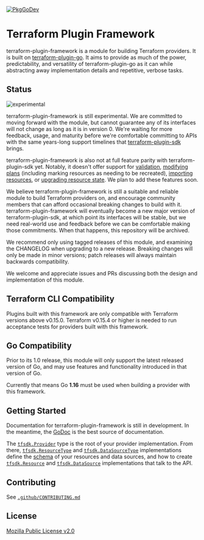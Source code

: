 [![PkgGoDev](https://pkg.go.dev/badge/github.com/hashicorp/terraform-plugin-framework)](https://pkg.go.dev/github.com/hashicorp/terraform-plugin-framework)

# Terraform Plugin Framework

terraform-plugin-framework is a module for building Terraform providers. It is built on [terraform-plugin-go](https://github.com/hashicorp/terraform-plugin-go). It aims to provide as much of the power, predictability, and versatility of terraform-plugin-go as it can while abstracting away implementation details and repetitive, verbose tasks.

## Status

![experimental](https://camo.githubusercontent.com/8ad47215ae8b556345c074d2636cdf5e8a7f54068c110d1a1795501b43fab52e/68747470733a2f2f696d672e736869656c64732e696f2f62616467652f7374617475732d6578706572696d656e74616c2d454141413332)

terraform-plugin-framework is still experimental. We are committed to moving forward with the module, but cannot guarantee any of its interfaces will not change as long as it is in version 0. We're waiting for more feedback, usage, and maturity before we're comfortable committing to APIs with the same years-long support timelines that [terraform-plugin-sdk](https://github.com/hashicorp/terraform-plugin-sdk) brings.

terraform-plugin-framework is also not at full feature parity with terraform-plugin-sdk yet. Notably, it doesn't offer support for [validation](https://github.com/hashicorp/terraform-plugin-framework/issues/17), [modifying plans](https://github.com/hashicorp/terraform-plugin-framework/issues/34) (including marking resources as needing to be recreated), [importing resources](https://github.com/hashicorp/terraform-plugin-framework/issues/33), or [upgrading resource state](https://github.com/hashicorp/terraform-plugin-framework/issues/42). We plan to add these features soon.

We believe terraform-plugin-framework is still a suitable and reliable module to build Terraform providers on, and encourage community members that can afford occasional breaking changes to build with it. terraform-plugin-framework will eventually become a new major version of terraform-plugin-sdk, at which point its interfaces will be stable, but we need real-world use and feedback before we can be comfortable making those commitments. When that happens, this repository will be archived.

We recommend only using tagged releases of this module, and examining the CHANGELOG when upgrading to a new release. Breaking changes will only be made in minor versions; patch releases will always maintain backwards compatibility.

We welcome and appreciate issues and PRs discussing both the design and implementation of this module.

## Terraform CLI Compatibility

Plugins built with this framework are only compatible with Terraform versions above v0.15.0. Terraform v0.15.4 or higher is needed to run acceptance tests for providers built with this framework.

## Go Compatibility

Prior to its 1.0 release, this module will only support the latest released version of Go, and may use features and functionality introduced in that version of Go.

Currently that means Go **1.16** must be used when building a provider with this framework.

## Getting Started

Documentation for terraform-plugin-framework is still in development. In the meantime, the [GoDoc](https://pkg.go.dev/github.com/hashicorp/terraform-plugin-framework) is the best source of documentation.

The [`tfsdk.Provider`](https://pkg.go.dev/github.com/hashicorp/terraform-plugin-framework/tfsdk#Provider) type is the root of your provider implementation. From there, [`tfsdk.ResourceType`](https://pkg.go.dev/github.com/hashicorp/terraform-plugin-framework/tfsdk#ResourceType) and [`tfsdk.DataSourceType`](https://pkg.go.dev/github.com/hashicorp/terraform-plugin-framework/tfsdk#DataSourceType) implementations define the [schema](https://pkg.go.dev/github.com/hashicorp/terraform-plugin-framework/schema#Schema) of your resources and data sources, and how to create [`tfsdk.Resource`](https://pkg.go.dev/github.com/hashicorp/terraform-plugin-framework/tfsdk#Resource) and [`tfsdk.DataSource`](https://pkg.go.dev/github.com/hashicorp/terraform-plugin-framework/tfsdk#DataSource) implementations that talk to the API.

## Contributing

See [`.github/CONTRIBUTING.md`](https://github.com/hashicorp/terraform-plugin-framework/blob/main/.github/CONTRIBUTING.md)

## License

[Mozilla Public License v2.0](https://github.com/hashicorp/terraform-plugin-framework/blob/main/LICENSE)
